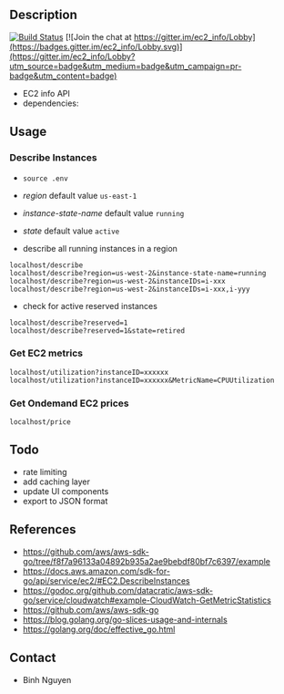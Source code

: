 ## Description

[![Build Status](https://travis-ci.org/supernova106/ec2_info.svg)](https://travis-ci.org/supernova106/ec2_info)
[![Join the chat at https://gitter.im/ec2_info/Lobby](https://badges.gitter.im/ec2_info/Lobby.svg)](https://gitter.im/ec2_info/Lobby?utm_source=badge&utm_medium=badge&utm_campaign=pr-badge&utm_content=badge)
- EC2 info API
- dependencies:

## Usage
### Describe Instances
- `source .env`
- *region* default value `us-east-1`
- *instance-state-name* default value `running`
- *state* default value `active`


- describe all running instances in a region

```    
localhost/describe
localhost/describe?region=us-west-2&instance-state-name=running
localhost/describe?region=us-west-2&instanceIDs=i-xxx
localhost/describe?region=us-west-2&instanceIDs=i-xxx,i-yyy
```

- check for active reserved instances

```
localhost/describe?reserved=1
localhost/describe?reserved=1&state=retired
```

### Get EC2 metrics
```
localhost/utilization?instanceID=xxxxxx
localhost/utilization?instanceID=xxxxxx&MetricName=CPUUtilization
```

### Get Ondemand EC2 prices
```
localhost/price
```

## Todo
- rate limiting
- add caching layer
- update UI components
- export to JSON format

## References
- https://github.com/aws/aws-sdk-go/tree/f8f7a96133a04892b935a2ae9bebdf80bf7c6397/example 
- https://docs.aws.amazon.com/sdk-for-go/api/service/ec2/#EC2.DescribeInstances
- https://godoc.org/github.com/datacratic/aws-sdk-go/service/cloudwatch#example-CloudWatch-GetMetricStatistics 
- https://github.com/aws/aws-sdk-go 
- https://blog.golang.org/go-slices-usage-and-internals
- https://golang.org/doc/effective_go.html

## Contact
- Binh Nguyen
